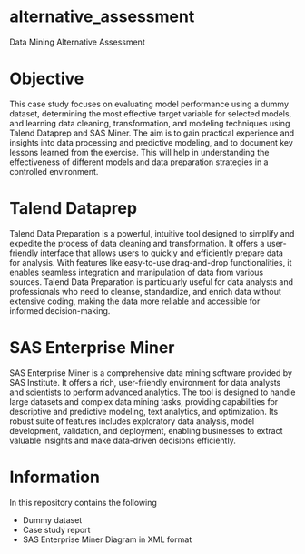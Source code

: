 # alternative_assessment
Data Mining Alternative Assessment

# Objective
This case study focuses on evaluating model performance using a dummy dataset, determining the most effective target variable for selected models, and learning data cleaning, transformation, and modeling techniques using Talend Dataprep and SAS Miner. The aim is to gain practical experience and insights into data processing and predictive modeling, and to document key lessons learned from the exercise. This will help in understanding the effectiveness of different models and data preparation strategies in a controlled environment.

# Talend Dataprep
Talend Data Preparation is a powerful, intuitive tool designed to simplify and expedite the process of data cleaning and transformation. It offers a user-friendly interface that allows users to quickly and efficiently prepare data for analysis. With features like easy-to-use drag-and-drop functionalities, it enables seamless integration and manipulation of data from various sources. Talend Data Preparation is particularly useful for data analysts and professionals who need to cleanse, standardize, and enrich data without extensive coding, making the data more reliable and accessible for informed decision-making.

# SAS Enterprise Miner
SAS Enterprise Miner is a comprehensive data mining software provided by SAS Institute. It offers a rich, user-friendly environment for data analysts and scientists to perform advanced analytics. The tool is designed to handle large datasets and complex data mining tasks, providing capabilities for descriptive and predictive modeling, text analytics, and optimization. Its robust suite of features includes exploratory data analysis, model development, validation, and deployment, enabling businesses to extract valuable insights and make data-driven decisions efficiently.

# Information

In this repository contains the following
* Dummy dataset
* Case study report
* SAS Enterprise Miner Diagram in XML format
